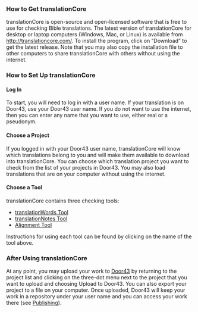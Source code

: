 ### How to Get translationCore

translationCore is open-source and open-licensed software that is free to use for checking Bible translations. The latest version of translationCore for desktop or laptop computers (Windows, Mac, or Linux) is available from http://translationcore.com/.  To install the program, click on “Download” to get the latest release.  Note that you may also copy the installation file to other computers to share translationCore with others without using the internet.

### How to Set Up translationCore

#### Log In
To start, you will need to log in with a user name. If your translation is on Door43, use your Door43 user name. If you do not want to use the internet, then you can enter any name that you want to use, either real or a pseudonym. 

#### Choose a Project
If you logged in with your Door43 user name, translationCore will know which translations belong to you and will make them available to download into translationCore. You can choose which translation project you want to check from the list of your projects in Door43. You may also load translations that are on your computer without using the internet.

#### Choose a Tool
translationCore contains three checking tools: 

* [translationWords Tool](../../checking/important-term-check/01.md)
* [translationNotes Tool](../../checking/trans-note-check/01.md)
* [Alignment Tool](../../checking/alignment-tool/01.md)

Instructions for using each tool can be found by clicking on the name of the tool above.

### After Using translationCore

At any point, you may upload your work to [Door43](https://git.door43.org) by returning to the project list and clicking on the three-dot menu next to the project that you want to upload and choosing Upload to Door43. You can also export your project to a file on your computer. Once uploaded, Door43 will keep your work in a repository under your user name and you can access your work there (see [Publishing](../intro-publishing/01.md)).